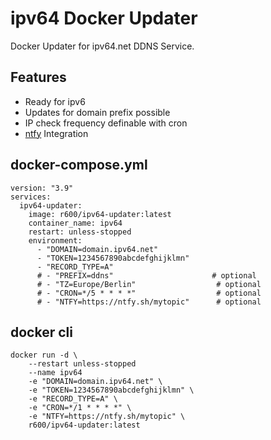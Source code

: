 # ipv64 Docker Updater
Docker Updater for ipv64.net DDNS Service.

## Features
- Ready for ipv6  
- Updates for domain prefix possible  
- IP check frequency definable with cron  
- [ntfy](https://ntfy.sh) Integration  

## docker-compose.yml
```
version: "3.9"
services:
  ipv64-updater:
    image: r600/ipv64-updater:latest
    container_name: ipv64
    restart: unless-stopped
    environment:
      - "DOMAIN=domain.ipv64.net"
      - "TOKEN=1234567890abcdefghijklmn"
      - "RECORD_TYPE=A"
      # - "PREFIX=ddns"                      # optional
      # - "TZ=Europe/Berlin"                  # optional
      # - "CRON=*/5 * * * *"                  # optional
      # - "NTFY=https://ntfy.sh/mytopic"      # optional
```

## docker cli
```
docker run -d \
	--restart unless-stopped
	--name ipv64
	-e "DOMAIN=domain.ipv64.net" \
	-e "TOKEN=1234567890abcdefghijklmn" \
	-e "RECORD_TYPE=A" \
	-e "CRON=*/1 * * * *" \
	-e "NTFY=https://ntfy.sh/mytopic" \
	r600/ipv64-updater:latest
```